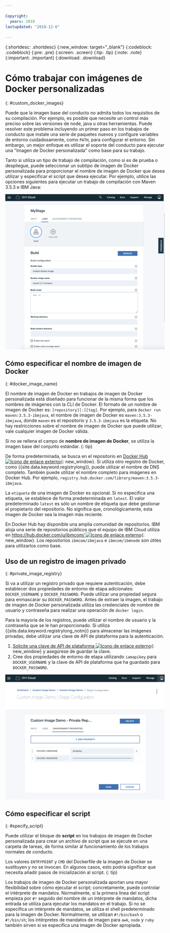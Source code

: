 ```yaml
---

Copyright:
  years: 2018
lastupdated: "2018-12-6"

---
```


{:shortdesc: .shortdesc}
{:new_window: target="_blank"}
{:codeblock: .codeblock}
{:pre: .pre}
{:screen: .screen}
{:tip: .tip}
{:note: .note}
{:important: .important}
{:download: .download}


# Cómo trabajar con imágenes de Docker personalizadas
{: #custom_docker_images}

Puede que la imagen base del conducto no admita todos los requisitos de su compilación. Por ejemplo, es posible que necesite un control más preciso sobre las versiones de node, java u otras herramientas. Puede resolver este problema incluyendo un primer paso en los trabajos de conducto que instale una serie de paquetes nuevos y configure variables de entorno cuidadosamente, como `PATH`, para configurar el entorno. Sin embargo, un mejor enfoque es utilizar el soporte del conducto para ejecutar una "Imagen de Docker personalizada" como base para su trabajo.

Tanto si utiliza un tipo de trabajo de compilación, como si es de prueba o despliegue, puede seleccionar un subtipo de imagen de Docker personalizada para proporcionar el nombre de imagen de Docker que desea utilizar y especificar el script que desea ejecutar. Por ejemplo, utilice las opciones siguientes para ejecutar un trabajo de compilación con Maven 3.5.3 e IBM Java:

 ![Compilación Maven con imagen personalizada](images/custom-image-maven-build.png)


## Cómo especificar el nombre de imagen de Docker
{: #docker_image_name}

El nombre de imagen de Docker en trabajos de imagen de Docker personalizada está diseñado para funcionar de la misma forma que los nombres de imágenes con la CLI de Docker. El formato de un nombre de imagen de Docker es: `[repository][:][tag]`. Por ejemplo, para `docker run maven:3.5.3-ibmjava`, el nombre de imagen de Docker es `maven:3.5.3-ibmjava`, donde `maven` es el repositorio y `3.5.3-ibmjava` es la etiqueta. No hay restricciones sobre el nombre de imagen de Docker que puede utilizar; vale cualquier imagen de Docker válida.

Si no se rellena el campo de **nombre de imagen de Docker**, se utiliza la imagen base del conjunto estándar. 
{: tip}

De forma predeterminada, se busca en el repositorio en [Docker Hub ![Icono de enlace externo](../../icons/launch-glyph.svg "Icono de enlace externo")](https://hub.docker.com/){: new_window}. Si utiliza otro registro de Docker, como {{site.data.keyword.registrylong}}, puede utilizar el nombre de DNS completo. También puede utilizar el nombre completo para imágenes en Docker Hub. Por ejemplo, `registry.hub.docker.com/library/maven:3.5.3-ibmjava`.

La `etiqueta` de una imagen de Docker es opcional. Si no especifica una etiqueta, se establece de forma predeterminada en `latest`. El valor predeterminado `latest` es sólo un nombre de etiqueta que debe gestionar el propietario del repositorio. No significa que, cronológicamente, esta imagen de Docker sea la imagen más reciente.

En Docker Hub hay disponible una amplia comunidad de repositorios. IBM aloja una serie de repositorios públicos que el equipo de IBM Cloud utiliza en [https://hub.docker.com/u/ibmcom/ ![Icono de enlace externo](../../icons/launch-glyph.svg "Icono de enlace externo")](https://hub.docker.com/u/ibmcom/){: new_window}. Los repositorios `ibmcom/ibmjava` e `ibmcom/ibmnode` son útiles para utilizarlos como base. 

## Uso de un registro de imagen privado
{: #private_image_registry}

Si va a utilizar un registro privado que requiere autenticación, debe establecer dos propiedades de entorno de etapa adicionales: `DOCKER_USERNAME` y `DOCKER_PASSWORD`. Puede utilizar una propiedad segura para enmascarar su `DOCKER_PASSWORD`. Antes de extraer la imagen, el trabajo de imagen de Docker personalizada utiliza las credenciales de nombre de usuario y contraseña para realizar una operación de `docker login`.

Para la mayoría de los registros, puede utilizar el nombre de usuario y la contraseña que se le han proporcionado. Si utiliza {{site.data.keyword.registrylong_notm}} para almacenar las imágenes privadas, debe utilizar una clave de API de plataforma para la autenticación. 

1. [Solicite una clave de API de plataforma ![Icono de enlace externo](../../icons/launch-glyph.svg "Icono de enlace externo")](https://cloud.ibm.com/iam/#/apikeys){: new_window} y asegúrese de guardar la clave. 
1. Cree dos propiedades de entorno de etapa utilizando `iamapikey` para `DOCKER_USERNAME` y la clave de API de plataforma que ha guardado para `DOCKER_PASSWORD`.

 ![credenciales de {{site.data.keyword.registrylong_notm}}](images/custom-image-private-repository.png)


## Cómo especificar el script
{: #specify_script}

Puede utilizar el bloque de **script** en los trabajos de imagen de Docker personalizada para crear un archivo de script que se ejecute en una carpeta de tareas, de forma similar al funcionamiento de los trabajos normales de conducto. 

Los valores `ENTRYPOINT` y `CMD` del Dockerfile de la imagen de Docker se sustituyen y no se invocan. En algunos casos, esto podría significar que necesita añadir pasos de inicialización al script.
{: tip}

Los trabajos de imagen de Docker personalizada aportan una mayor flexibilidad sobre cómo ejecutar el script; concretamente, puede controlar el intérprete de mandatos. Normalmente, si la primera línea del script empieza por `#!` seguido del nombre de un intérprete de mandatos, dicha entrada se utiliza para ejecutar los mandatos en el trabajo. Si no se especifica un intérprete de mandatos, se utiliza el shell predeterminado para la imagen de Docker. Normalmente, se utilizan `#!/bin/bash` o `#!/bin/sh`; los intérpretes de mandatos de imagen para `awk`, `node` y `ruby` también sirven si se especifica una imagen de Docker apropiada.
